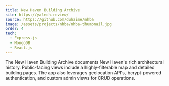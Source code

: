 ```yaml
---
title: New Haven Building Archive
site: https://yaledh.review/
source: https://github.com/duhaime/nhba
image: /assets/projects/nhba/nhba-thumbnail.jpg
order: 4
tech:
  - Express.js
  - MongoDB
  - React.js
---
```


The New Haven Building Archive documents New Haven's rich architectural history. Public-facing views include a highly-filterable map and detailed building pages. The app also leverages geolocation API's, bcrypt-powered authentication, and custom admin views for CRUD operations.